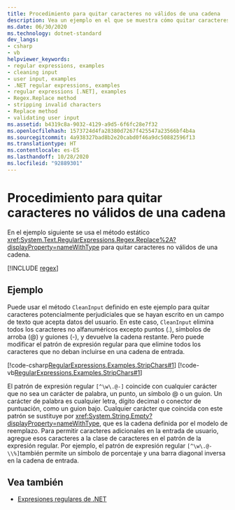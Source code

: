 ```yaml
---
title: Procedimiento para quitar caracteres no válidos de una cadena
description: Vea un ejemplo en el que se muestra cómo quitar caracteres potencialmente peligrosos de una cadena mediante el método estático Regex.Replace.
ms.date: 06/30/2020
ms.technology: dotnet-standard
dev_langs:
- csharp
- vb
helpviewer_keywords:
- regular expressions, examples
- cleaning input
- user input, examples
- .NET regular expressions, examples
- regular expressions [.NET], examples
- Regex.Replace method
- stripping invalid characters
- Replace method
- validating user input
ms.assetid: b4319c8a-9032-4129-a9d5-6f6fc28e7f32
ms.openlocfilehash: 1573724d4fa28380d7267f425547a23566bf4b4a
ms.sourcegitcommit: 4a938327bad8b2e20cabd0f46a9dc50882596f13
ms.translationtype: HT
ms.contentlocale: es-ES
ms.lasthandoff: 10/28/2020
ms.locfileid: "92889301"
---
```

# <a name="how-to-strip-invalid-characters-from-a-string"></a>Procedimiento para quitar caracteres no válidos de una cadena
En el ejemplo siguiente se usa el método estático <xref:System.Text.RegularExpressions.Regex.Replace%2A?displayProperty=nameWithType> para quitar caracteres no válidos de una cadena.  

[!INCLUDE [regex](../../../includes/regex.md)]

## <a name="example"></a>Ejemplo  
 Puede usar el método `CleanInput` definido en este ejemplo para quitar caracteres potencialmente perjudiciales que se hayan escrito en un campo de texto que acepta datos del usuario. En este caso, `CleanInput` elimina todos los caracteres no alfanuméricos excepto puntos (.), símbolos de arroba (@) y guiones (-), y devuelve la cadena restante. Pero puede modificar el patrón de expresión regular para que elimine todos los caracteres que no deban incluirse en una cadena de entrada.  
  
 [!code-csharp[RegularExpressions.Examples.StripChars#1](../../../samples/snippets/csharp/VS_Snippets_CLR/RegularExpressions.Examples.StripChars/cs/Example.cs#1)]
 [!code-vb[RegularExpressions.Examples.StripChars#1](../../../samples/snippets/visualbasic/VS_Snippets_CLR/RegularExpressions.Examples.StripChars/vb/Example.vb#1)]  
  
 El patrón de expresión regular `[^\w\.@-]` coincide con cualquier carácter que no sea un carácter de palabra, un punto, un símbolo @ o un guion. Un carácter de palabra es cualquier letra, dígito decimal o conector de puntuación, como un guion bajo. Cualquier carácter que coincida con este patrón se sustituye por <xref:System.String.Empty?displayProperty=nameWithType>, que es la cadena definida por el modelo de reemplazo. Para permitir caracteres adicionales en la entrada de usuario, agregue esos caracteres a la clase de caracteres en el patrón de la expresión regular. Por ejemplo, el patrón de expresión regular `[^\w\.@-\\%]`también permite un símbolo de porcentaje y una barra diagonal inversa en la cadena de entrada.  
  
## <a name="see-also"></a>Vea también

- [Expresiones regulares de .NET](regular-expressions.md)

